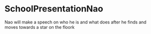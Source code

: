 # SchoolPresentationNao
Nao will make a speech on who he is and what does after he finds and moves towards a star on the floork
